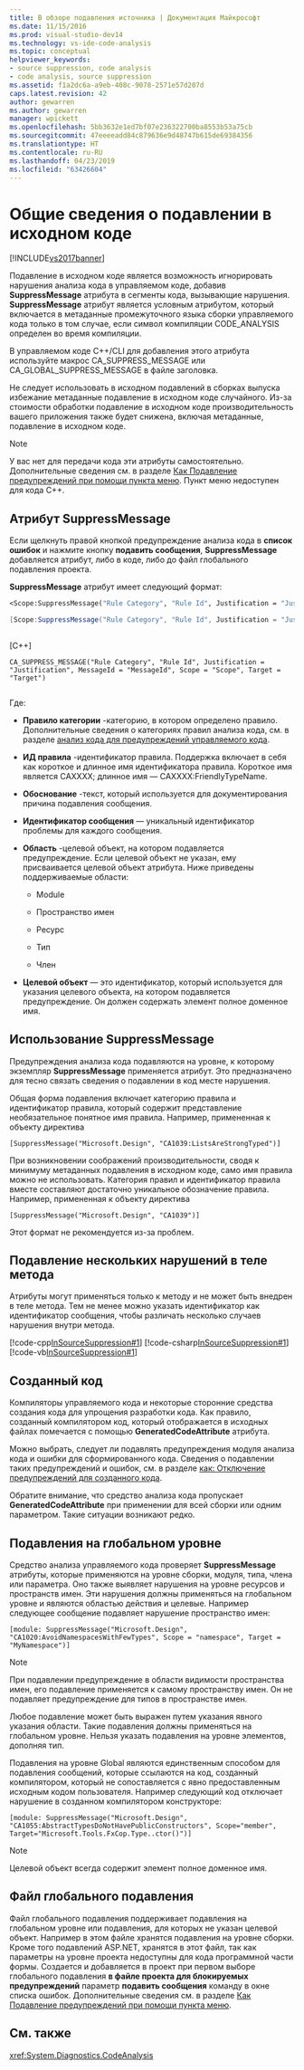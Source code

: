 ```yaml
---
title: В обзоре подавления источника | Документация Майкрософт
ms.date: 11/15/2016
ms.prod: visual-studio-dev14
ms.technology: vs-ide-code-analysis
ms.topic: conceptual
helpviewer_keywords:
- source suppression, code analysis
- code analysis, source suppression
ms.assetid: f1a2dc6a-a9eb-408c-9078-2571e57d207d
caps.latest.revision: 42
author: gewarren
ms.author: gewarren
manager: wpickett
ms.openlocfilehash: 5bb3632e1ed7bf07e236322700ba8553b53a75cb
ms.sourcegitcommit: 47eeeeadd84c879636e9d48747b615de69384356
ms.translationtype: HT
ms.contentlocale: ru-RU
ms.lasthandoff: 04/23/2019
ms.locfileid: "63426604"
---
```

# <a name="in-source-suppression-overview"></a>Общие сведения о подавлении в исходном коде
[!INCLUDE[vs2017banner](../includes/vs2017banner.md)]

Подавление в исходном коде является возможность игнорировать нарушения анализа кода в управляемом коде, добавив **SuppressMessage** атрибута в сегменты кода, вызывающие нарушения. **SuppressMessage** атрибут является условным атрибутом, который включается в метаданные промежуточного языка сборки управляемого кода только в том случае, если символ компиляции CODE_ANALYSIS определен во время компиляции.  
  
 В управляемом коде C++/CLI для добавления этого атрибута используйте макрос CA_SUPPRESS_MESSAGE или CA_GLOBAL_SUPPRESS_MESSAGE в файле заголовка.  
  
 Не следует использовать в исходном подавлений в сборках выпуска избежание метаданные подавление в исходном коде случайного. Из-за стоимости обработки подавление в исходном коде производительность вашего приложения также будет снижена, включая метаданные, подавление в исходном коде.  
  
> [!NOTE]
> У вас нет для передачи кода эти атрибуты самостоятельно. Дополнительные сведения см. в разделе [Как Подавление предупреждений при помощи пункта меню](../code-quality/how-to-suppress-warnings-by-using-the-menu-item.md). Пункт меню недоступен для кода C++.  
  
## <a name="suppressmessage-attribute"></a>Атрибут SuppressMessage  
 Если щелкнуть правой кнопкой предупреждение анализа кода в **список ошибок** и нажмите кнопку **подавить сообщения**, **SuppressMessage** добавляется атрибут, либо в коде, либо до файл глобального подавления проекта.  
  
 **SuppressMessage** атрибут имеет следующий формат:  
  
```vb  
<Scope:SuppressMessage("Rule Category", "Rule Id", Justification = "Justification", MessageId = "MessageId", Scope = "Scope", Target = "Target")>  
```  
  
```csharp  
[Scope:SuppressMessage("Rule Category", "Rule Id", Justification = "Justification", MessageId = "MessageId", Scope = "Scope", Target = "Target")]  
  
```  
  
 [C++]  
  
```  
CA_SUPPRESS_MESSAGE("Rule Category", "Rule Id", Justification = "Justification", MessageId = "MessageId", Scope = "Scope", Target = "Target")  
  
```  
  
 Где:  
  
- **Правило категории** -категорию, в котором определено правило. Дополнительные сведения о категориях правил анализа кода, см. в разделе [анализ кода для предупреждений управляемого кода](../code-quality/code-analysis-for-managed-code-warnings.md).  
  
- **ИД правила** -идентификатор правила. Поддержка включает в себя как короткое и длинное имя идентификатора правила. Короткое имя является CAXXXX; длинное имя — CAXXXX:FriendlyTypeName.  
  
- **Обоснование** -текст, который используется для документирования причина подавления сообщения.  
  
- **Идентификатор сообщения** — уникальный идентификатор проблемы для каждого сообщения.  
  
- **Область** -целевой объект, на котором подавляется предупреждение. Если целевой объект не указан, ему присваивается целевой объект атрибута. Ниже приведены поддерживаемые области:  
  
    - Module  
  
    - Пространство имен  
  
    - Ресурс  
  
    - Тип  
  
    - Член  
  
- **Целевой объект** — это идентификатор, который используется для указания целевого объекта, на котором подавляется предупреждение. Он должен содержать элемент полное доменное имя.  
  
## <a name="suppressmessage-usage"></a>Использование SuppressMessage  
 Предупреждения анализа кода подавляются на уровне, к которому экземпляр **SuppressMessage** применяется атрибут. Это предназначено для тесно связать сведения о подавлении в код месте нарушения.  
  
 Общая форма подавления включает категорию правила и идентификатор правила, который содержит представление необязательное понятное имя правила. Например, примененная к объекту директива  
  
 `[SuppressMessage("Microsoft.Design", "CA1039:ListsAreStrongTyped")]`  
  
 При возникновении соображений производительности, сводя к минимуму метаданных подавления в исходном коде, само имя правила можно не использовать. Категория правил и идентификатор правила вместе составляют достаточно уникальное обозначение правила. Например, примененная к объекту директива  
  
 `[SuppressMessage("Microsoft.Design", "CA1039")]`  
  
 Этот формат не рекомендуется из-за проблем.  
  
## <a name="suppressing-multiple-violations-within-a-method-body"></a>Подавление нескольких нарушений в теле метода  
 Атрибуты могут применяться только к методу и не может быть внедрен в теле метода. Тем не менее можно указать идентификатор как идентификатор сообщения, чтобы различать несколько случаев нарушения внутри метода.  
  
 [!code-cpp[InSourceSuppression#1](../snippets/cpp/VS_Snippets_CodeAnalysis/InSourceSuppression/cpp/insourcesuppression.cpp#1)]
 [!code-csharp[InSourceSuppression#1](../snippets/csharp/VS_Snippets_CodeAnalysis/InSourceSuppression/cs/InSourceSuppression.cs#1)]
 [!code-vb[InSourceSuppression#1](../snippets/visualbasic/VS_Snippets_CodeAnalysis/InSourceSuppression/vb/InSourceSuppression.vb#1)]  
  
## <a name="generated-code"></a>Созданный код  
 Компиляторы управляемого кода и некоторые сторонние средства создания кода для упрощения разработки кода. Как правило, созданный компилятором код, который отображается в исходных файлах помечается с помощью **GeneratedCodeAttribute** атрибута.  
  
 Можно выбрать, следует ли подавлять предупреждения модуля анализа кода и ошибки для сформированного кода. Сведения о подавлении таких предупреждений и ошибок, см. в разделе [как: Отключение предупреждений для созданного кода](../code-quality/how-to-suppress-code-analysis-warnings-for-generated-code.md).  
  
 Обратите внимание, что средство анализа кода пропускает **GeneratedCodeAttribute** при применении для всей сборки или одним параметром. Такие ситуации возникают редко.  
  
## <a name="global-level-suppressions"></a>Подавления на глобальном уровне  
 Средство анализа управляемого кода проверяет **SuppressMessage** атрибуты, которые применяются на уровне сборки, модуля, типа, члена или параметра. Оно также выявляет нарушения на уровне ресурсов и пространств имен. Эти нарушения должны применяться на глобальном уровне и являются областью действия и целевые. Например следующее сообщение подавляет нарушение пространство имен:  
  
 `[module: SuppressMessage("Microsoft.Design", "CA1020:AvoidNamespacesWithFewTypes", Scope = "namespace", Target = "MyNamespace")]`  
  
> [!NOTE]
> При подавлении предупреждение в области видимости пространства имен, его подавление применяется к самому пространству имен. Он не подавляет предупреждение для типов в пространстве имен.  
  
 Любое подавление может быть выражен путем указания явного указания области. Такие подавления должны применяться на глобальном уровне. Нельзя указать подавления на уровне элементов, дополняя тип.  
  
 Подавления на уровне Global являются единственным способом для подавления сообщений, которые ссылаются на код, созданный компилятором, который не сопоставляется с явно предоставленным исходным кодом пользователя. Например следующий код отключает нарушение в созданном компилятором конструкторе:  
  
 `[module: SuppressMessage("Microsoft.Design", "CA1055:AbstractTypesDoNotHavePublicConstructors", Scope="member", Target="Microsoft.Tools.FxCop.Type..ctor()")]`  
  
> [!NOTE]
> Целевой объект всегда содержит элемент полное доменное имя.  
  
## <a name="global-suppression-file"></a>Файл глобального подавления  
 Файл глобального подавления поддерживает подавления на глобальном уровне или подавления, для которых не указан целевой объект. Например в этом файле хранятся подавления на уровне сборки. Кроме того подавлений ASP.NET, хранятся в этот файл, так как параметры на уровне проекта недоступны для кода программной части формы. Создается и добавляется в проект при первом выборе глобального подавления **в файле проекта для блокируемых предупреждений** параметр **подавить сообщения** команду в окне списка ошибок. Дополнительные сведения см. в разделе [Как Подавление предупреждений при помощи пункта меню](../code-quality/how-to-suppress-warnings-by-using-the-menu-item.md).  
  
## <a name="see-also"></a>См. также  
 <xref:System.Diagnostics.CodeAnalysis>
